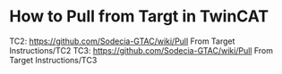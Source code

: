# How to Pull from Targt in TwinCAT

TC2: https://github.com/Sodecia-GTAC/wiki/Pull From Target Instructions/TC2
TC3: https://github.com/Sodecia-GTAC/wiki/Pull From Target Instructions/TC3
